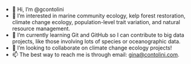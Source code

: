 - 👋 Hi, I’m @gcontolini
- 👀 I’m interested in marine community ecology, kelp forest restoration, climate change ecology, population-level trait variation, and natural resource management.
- 🌱 I’m currently learning Git and GitHub so I can contribute to big data projects, like those involving lots of species or oceanographic data.
- 💞️ I’m looking to collaborate on climate change ecology projects!
- 📫 The best way to reach me is through email: gina@contolini.com.
